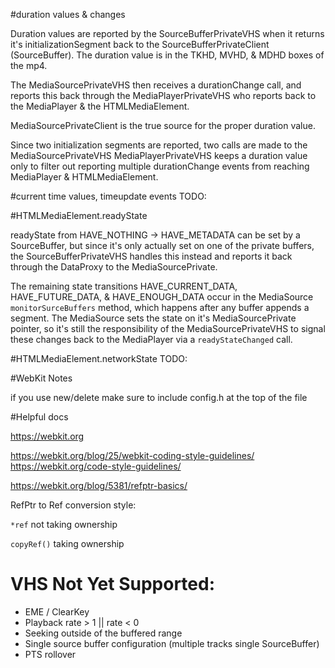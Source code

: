 #duration values & changes

Duration values are reported by the SourceBufferPrivateVHS when it returns
it's initializationSegment back to the SourceBufferPrivateClient (SourceBuffer).
The duration value is in the TKHD, MVHD, & MDHD boxes of the mp4.

The MediaSourcePrivateVHS then receives a durationChange call, and reports this
back through the MediaPlayerPrivateVHS who reports back to the MediaPlayer &
the HTMLMediaElement.

MediaSourcePrivateClient is the true source for the proper duration value.

Since two initialization segments are reported, two calls are made to the MediaSourcePrivateVHS
MediaPlayerPrivateVHS keeps a duration value only to filter out reporting
multiple durationChange events from reaching MediaPlayer & HTMLMediaElement.

#current time values, timeupdate events
TODO:

#HTMLMediaElement.readyState

readyState from HAVE_NOTHING -> HAVE_METADATA can be set by a SourceBuffer,
but since it's only actually set on one of the private buffers, the
SourceBufferPrivateVHS handles this instead and reports it back through the DataProxy
to the MediaSourcePrivate.

The remaining state transitions HAVE_CURRENT_DATA, HAVE_FUTURE_DATA, & HAVE_ENOUGH_DATA
occur in the MediaSource `monitorSurceBuffers` method, which happens after any
buffer appends a segment. The MediaSource sets the state on it's MediaSourcePrivate
pointer, so it's still the responsibility of the MediaSourcePrivateVHS to signal
these changes back to the MediaPlayer via a `readyStateChanged` call.

#HTMLMediaElement.networkState
TODO:

#WebKit Notes

if you use new/delete make sure to include config.h at the top of the file

#Helpful docs

https://webkit.org

https://webkit.org/blog/25/webkit-coding-style-guidelines/
https://webkit.org/code-style-guidelines/

https://webkit.org/blog/5381/refptr-basics/

RefPtr to Ref conversion style:

`*ref` not taking ownership

`copyRef()` taking ownership


# VHS Not Yet Supported:

- EME / ClearKey
- Playback rate > 1 || rate < 0
- Seeking outside of the buffered range
- Single source buffer configuration (multiple tracks single SourceBuffer)
- PTS rollover
